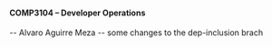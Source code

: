 #### COMP3104 – Developer Operations
-- Alvaro Aguirre Meza 
-- some changes to the dep-inclusion brach